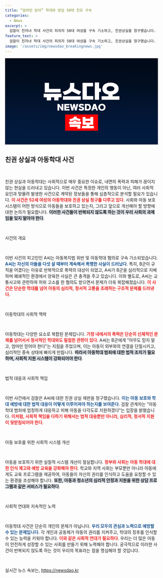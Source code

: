 ```yaml
---
title: “엄마만 믿어” 학대와 방임 50대 친모 구속
categories:
  - News
excerpt: >
  검찰이 친자녀 학대 사건의 피의자 50대 여성을 구속 기소하고, 친권상실을 청구했습니다. 피해 아동은 5세부터 장기간 학대를 당하며 폐쇄적인 환경에서 양육된 사실이 드러났습니다. 이 소식의 전말을 확인하세요!
feature_text: >
  검찰이 친자녀 학대 사건의 피의자 50대 여성을 구속 기소하고, 친권상실을 청구했습니다. 피해 아동은 5세부터 장기간 학대를 당하며 폐쇄적인 환경에서 양육된 사실이 드러났습니다. 이 소식의 전말을 확인하세요!
image: '/assets/img/newsdao_breakingnews.jpg'
---
```


<p><img src="/assets/img/newsdao_breakingnews.jpg" alt="firstkoreanews 속보" /></p>

<h2 data-ke-size="size26">친권 상실과 아동학대 사건</h2>

<p data-ke-size="size16">&nbsp;</p>

<p>친권 상실과 아동학대는 사회적으로 매우 중요한 이슈로, 내면의 폭력과 피해가 끊이지 않는 현실을 드러내고 있습니다. 이번 사건은 특정한 개인의 행동이 아닌, 여러 사회적 요인과 맞물려 발생한 사건으로 계약된 정보들을 통해 심층적으로 분석할 필요가 있습니다. <b><span style="color: #ee2323;">이 사건은 52세 여성의 아동학대와 친권 상실 청구를 다루고 있다</span></b>. 사회와 아동 보호 시스템이 어떤 방식으로 아동들을 보호하고 있는지, 그리고 앞으로 개선해야 할 방향에 대한 논의가 필요합니다. <b><span style="background-color: #21538527;">이러한 사건들이 반복되지 않도록 하는 것이 우리 사회의 과제임을 잊지 말아야 한다</span></b>.</p>

<p data-ke-size="size16">&nbsp;</p>

<p>사건의 개요</p>

<p data-ke-size="size16">&nbsp;</p>

<p>이번 사건의 피고인인 A씨는 아동복지법 위반 및 아동학대 혐의로 구속 기소되었습니다. <b><span style="color: #1a5490;">A씨는 자신의 아들을 다섯 살 때부터 계속해서 폭행한 사실이 드러났다</span></b>. 특히, B군이 규칙을 어겼다는 이유로 반복적으로 폭력의 대상이 되었고, A씨가 B군을 심리적으로 지배하며 폐쇄적인 환경에서 양육한 사실은 큰 충격을 주고 있습니다. 이와 별도로, A씨는 교통사고와 관련하여 허위 고소를 한 혐의도 받으면서 문제가 더욱 복잡해졌습니다. <b><span style="color: #ee2323;">이 사건은 단순한 학대를 넘어 아동의 심리적, 정서적 고통을 초래하는 구조적 문제를 드러낸다</span></b>.</p>

<p data-ke-size="size16">&nbsp;</p>

<p>아동학대의 사회적 맥락</p>

<p data-ke-size="size16">&nbsp;</p>

<p>아동학대는 다양한 요소로 복합된 문제입니다. <b><span style="color: #ee2323;">가정 내에서의 폭력은 단순히 신체적인 문제를 넘어서서 정서적인 학대와도 밀접한 관련이 있다</span></b>. A씨는 B군에게 "아무도 믿지 말고, 엄마만 믿어야 한다"는 지침을 주었으며, 이는 아동이 외부와의 연결을 단절시키고, 심리적인 종속 상태에 빠지게 만듭니다. <b><span style="background-color: #21538527;">따라서 아동학대 범죄에 대한 법적 조치가 필요하며, 사회적 지원 시스템이 강화되어야 한다</span></b>. </p>

<p data-ke-size="size16">&nbsp;</p>

<p>법적 대응과 사회적 책임 </p>

<p data-ke-size="size16">&nbsp;</p>

<p>이번 사건에서 검찰은 A씨에 대한 친권 상실 재판을 청구했습니다. <b><span style="color: #1a5490;">이는 아동 보호와 학대 예방에 대한 법적 대응이 어떻게 이루어져야 하는지를 보여준다</span></b>. 검찰 관계자는 "아동학대 범죄에 엄정하게 대응하고 피해 아동을 다각도로 지원하겠다"는 입장을 밝혔습니다. <b><span style="color: #ee2323;">이처럼, 사회적 책임을 다하기 위해서는 법적 대응뿐만 아니라, 심리적, 정서적 지원이 뒷받침되어야 한다</span></b>.</p>

<p data-ke-size="size16">&nbsp;</p>

<p>아동 보호를 위한 사회적 시스템 개선</p>

<p data-ke-size="size16">&nbsp;</p>

<p>아동을 보호하기 위한 실질적 시스템 개선이 절실합니다. <b><span style="color: #ee2323;">정부와 사회는 아동 학대에 대한 인식 제고와 예방 교육을 강화해야 한다</span></b>. 학교와 지역 사회는 부모뿐만 아니라 아동에게도 교육 프로그램을 제공하여, 아동들이 자신의 권리를 인식하고 도움을 요청할 수 있는 환경을 조성해야 합니다. <b><span style="background-color: #21538527;">또한, 아동과 청소년의 심리적 안정과 지원을 위한 상담 프로그램과 같은 서비스가 필요하다</span></b>.</p>

<p data-ke-size="size16">&nbsp;</p>

<p>사회적 연대와 지속적인 노력 </p>

<p data-ke-size="size16">&nbsp;</p>

<p>아동학대 사건은 단순히 개인의 문제가 아닙니다. <b><span style="color: #1a5490;">우리 모두의 관심과 노력으로 예방할 수 있는 문제입니다</span></b>. 각 개인과 공동체가 아동의 권리를 지켜주고, 학대의 징후를 인식할 수 있는 능력을 키워야 합니다. <b><span style="color: #ee2323;">이와 같은 사회적 연대가 필요하다</span></b>. 우리는 더 많은 아동이 안전하게 성장할 수 있는 사회를 만들기 위해 노력해야 합니다. 궁극적으로 이러한 사건이 반복되지 않도록 하는 것이 우리의 목표라는 점을 명심해야 할 것입니다.</p>

<p data-ke-size="size16">&nbsp;</p>
실시간 뉴스 속보는, <a href="https://newsdao.kr" rel="dofollow">https://newsdao.kr</a>


